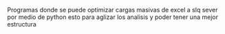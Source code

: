 Programas donde se puede optimizar cargas masivas de excel a slq sever por medio de python esto para aglizar los analisis y poder tener una mejor estructura
